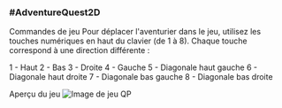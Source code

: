 ###  #AdventureQuest2D 

Commandes de jeu
Pour déplacer l'aventurier dans le jeu, utilisez les touches numériques en haut du clavier (de 1 à 8). Chaque touche correspond à une direction différente :

1 - Haut
2 - Bas
3 - Droite
4 - Gauche
5 - Diagonale haut gauche
6 - Diagonale haut droite
7 - Diagonale bas gauche
8 - Diagonale bas droite

Aperçu du jeu 
![Image de jeu QP](https://github.com/MedAchraf23/ProjetProg/assets/150631329/78cd5ec3-fa3a-4f52-9911-a5df9aa469d7)

